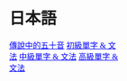 <html>
<head>
<meta name="EngJapKor" content="width=device-width, initial-scale=1">
<style>
 body {
  margin: 0;
  font-family:SimHei,Microsoft YaHei;
}

.topnav {
  overflow: hidden;
  background-color: #000000;
}

.topnav a {
  float: left;
  color: #20B2AA;
  text-align: center;
  padding: 12px 14px;
  text-decoration: none;
  font-size: 17px;
}

.topnav a:hover {
  background-color: #ddd;
  text-shadow: 2px 2px 5px lightblue
  color: black;
}

.topnav a.active {
  background-color: #4CAF50;
  color: white;
}
* {box-sizing: border-box}
body {font-family: SimHei,Microsoft YaHei; margin:0}
.mySlides fade {display: none}
img {vertical-align: middle;}

.slideshow-container {
  position: relative;
  margin: auto;
}
.prev, .next {
  cursor: pointer;
  position: absolute;
  top: 50%;
  width: auto;
  padding: 14px;
  margin-top: -22px;
  color: white;
  font-weight: bold;
  font-size: 18px;
  transition: 0.6s ease;
  border-radius: 0 3px 3px 0;
}
.next {
  right: 0;
  border-radius: 3px 0 0 3px;
}

.prev:hover, .next:hover {
  background-color: rgba(0,0,0,0.8);
}

.text {
  color: black;
  font-size: 15px;
  padding: 8px 12px;
  position: absolute;
  bottom: 8px;
  width: 100%;
  text-align: center;
}
.numbertext {
  color: #f2f2f2;
  font-size: 12px;
  padding: 8px 12px;
  position: absolute;
  top: 0;
}
.dot {
  cursor: pointer;
  height: 15px;
  width: 15px;
  margin: 0 2px;
  background-color: #bbb;
  border-radius: 50%;
  display: inline-block;
  transition: background-color 0.6s ease;
}

.active, .dot:hover {
  background-color: #717171;
}

.fade {
  -webkit-animation-name: fade;
  -webkit-animation-duration: 1.5s;
  animation-name: fade;
  animation-duration: 1.5s;
}

@-webkit-keyframes fade {
  from {opacity: .4} 
  to {opacity: 1}
}

@keyframes fade {
  from {opacity: .4} 
  to {opacity: 1}
}

@media only screen and (max-width: 300px) {
  .prev, .next,.text {font-size: 11px}
}
a:link {
    color: #0000FF;
}

a:visited {
    color:	#00BBFF;
    text-shadow:2px 2px 5px green;
}

a:hover {
    color: hotpink;
    text-shadow:2px 2px 5px lightgreen;
}

a:active {
    color: lightblue;
}
#myBtn {
  display: none;
  position: fixed;
  bottom: 20px;
  right: 30px;
  z-index: 99;
  font-size: 18px;
  border: none;
  outline: none;
  background-color: red;
  color: white;
  cursor: pointer;
  padding: 15px;
  border-radius: 4px;
}

#myBtn:hover {
  background-color: black;
}

html {
  box-sizing: border-box;
}

*, *:before, *:after {
  box-sizing: inherit;
}

.column {
  float: center;
  width: 33.3%;
  margin-bottom: 16px;
  padding: 0 8px;
}

@media screen and (max-width: 650px) {
  .column {
    width: 100%;
    display: block;
  }
}

.card {
  box-shadow: 0 4px 8px 0 rgba(0, 0, 0, 0.2);
}

.container {
  padding: 0 16px;
}

.container::after, .row::after {
  content: "";
  clear: both;
  display: table;
}

.title {
  color: grey;
}

.button {
  border: none;
  outline: 0;
  display: inline-block;
  padding: 8px;
  color: white;
  background-color: #000;
  text-align: center;
  cursor: pointer;
  width: 100%;
}

.button:hover {
  background-color: #555;
}
.vertical-menu {
    width: 200px;
}

.vertical-menu a {
    background-color: #eee;
    color: black;
    display: block;
    padding: 12px;
    text-decoration: none;
}

.vertical-menu a:hover {
    background-color: #ccc;
}

.vertical-menu a.active {
    background-color: #4CAF50;
    color: white;
}
</style>
</head>
<body>
 <div style="margin:0px auto;">
<h1>日本語</h1>
<div class="vertical-menu">
  <a href="#">傳說中的五十音</a>
  <a href="#">初級單字 & 文法</a>
  <a href="#">中級單字 & 文法</a>
  <a href="#">高級單字 & 文法</a>
</div>
</div>

